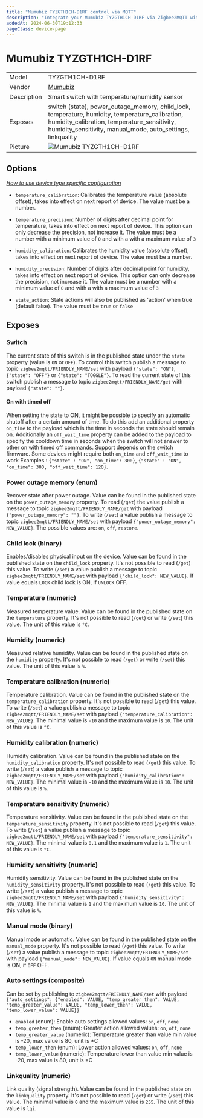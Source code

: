 ```yaml
---
title: "Mumubiz TYZGTH1CH-D1RF control via MQTT"
description: "Integrate your Mumubiz TYZGTH1CH-D1RF via Zigbee2MQTT with whatever smart home infrastructure you are using without the vendor's bridge or gateway."
addedAt: 2024-06-30T19:12:33
pageClass: device-page
---
```


<!-- !!!! -->
<!-- ATTENTION: This file is auto-generated through docgen! -->
<!-- You can only edit the "Notes"-Section between the two comment lines "Notes BEGIN" and "Notes END". -->
<!-- Do not use h1 or h2 heading within "## Notes"-Section. -->
<!-- !!!! -->

# Mumubiz TYZGTH1CH-D1RF

|     |     |
|-----|-----|
| Model | TYZGTH1CH-D1RF  |
| Vendor  | [Mumubiz](/supported-devices/#v=Mumubiz)  |
| Description | Smart switch with temperature/humidity sensor |
| Exposes | switch (state), power_outage_memory, child_lock, temperature, humidity, temperature_calibration, humidity_calibration, temperature_sensitivity, humidity_sensitivity, manual_mode, auto_settings, linkquality |
| Picture | ![Mumubiz TYZGTH1CH-D1RF](https://www.zigbee2mqtt.io/images/devices/TYZGTH1CH-D1RF.png) |


<!-- Notes BEGIN: You can edit here. Add "## Notes" headline if not already present. -->


<!-- Notes END: Do not edit below this line -->



## Options
*[How to use device type specific configuration](../guide/configuration/devices-groups.md#specific-device-options)*

* `temperature_calibration`: Calibrates the temperature value (absolute offset), takes into effect on next report of device. The value must be a number.

* `temperature_precision`: Number of digits after decimal point for temperature, takes into effect on next report of device. This option can only decrease the precision, not increase it. The value must be a number with a minimum value of `0` and with a with a maximum value of `3`

* `humidity_calibration`: Calibrates the humidity value (absolute offset), takes into effect on next report of device. The value must be a number.

* `humidity_precision`: Number of digits after decimal point for humidity, takes into effect on next report of device. This option can only decrease the precision, not increase it. The value must be a number with a minimum value of `0` and with a with a maximum value of `3`

* `state_action`: State actions will also be published as 'action' when true (default false). The value must be `true` or `false`


## Exposes

### Switch 
The current state of this switch is in the published state under the `state` property (value is `ON` or `OFF`).
To control this switch publish a message to topic `zigbee2mqtt/FRIENDLY_NAME/set` with payload `{"state": "ON"}`, `{"state": "OFF"}` or `{"state": "TOGGLE"}`.
To read the current state of this switch publish a message to topic `zigbee2mqtt/FRIENDLY_NAME/get` with payload `{"state": ""}`.

#### On with timed off
When setting the state to ON, it might be possible to specify an automatic shutoff after a certain amount of time. To do this add an additional property `on_time` to the payload which is the time in seconds the state should remain on.
Additionally an `off_wait_time` property can be added to the payload to specify the cooldown time in seconds when the switch will not answer to other on with timed off commands.
Support depends on the switch firmware. Some devices might require both `on_time` and `off_wait_time` to work
Examples : `{"state" : "ON", "on_time": 300}`, `{"state" : "ON", "on_time": 300, "off_wait_time": 120}`.

### Power outage memory (enum)
Recover state after power outage.
Value can be found in the published state on the `power_outage_memory` property.
To read (`/get`) the value publish a message to topic `zigbee2mqtt/FRIENDLY_NAME/get` with payload `{"power_outage_memory": ""}`.
To write (`/set`) a value publish a message to topic `zigbee2mqtt/FRIENDLY_NAME/set` with payload `{"power_outage_memory": NEW_VALUE}`.
The possible values are: `on`, `off`, `restore`.

### Child lock (binary)
Enables/disables physical input on the device.
Value can be found in the published state on the `child_lock` property.
It's not possible to read (`/get`) this value.
To write (`/set`) a value publish a message to topic `zigbee2mqtt/FRIENDLY_NAME/set` with payload `{"child_lock": NEW_VALUE}`.
If value equals `LOCK` child lock is ON, if `UNLOCK` OFF.

### Temperature (numeric)
Measured temperature value.
Value can be found in the published state on the `temperature` property.
It's not possible to read (`/get`) or write (`/set`) this value.
The unit of this value is `°C`.

### Humidity (numeric)
Measured relative humidity.
Value can be found in the published state on the `humidity` property.
It's not possible to read (`/get`) or write (`/set`) this value.
The unit of this value is `%`.

### Temperature calibration (numeric)
Temperature calibration.
Value can be found in the published state on the `temperature_calibration` property.
It's not possible to read (`/get`) this value.
To write (`/set`) a value publish a message to topic `zigbee2mqtt/FRIENDLY_NAME/set` with payload `{"temperature_calibration": NEW_VALUE}`.
The minimal value is `-10` and the maximum value is `10`.
The unit of this value is `°C`.

### Humidity calibration (numeric)
Humidity calibration.
Value can be found in the published state on the `humidity_calibration` property.
It's not possible to read (`/get`) this value.
To write (`/set`) a value publish a message to topic `zigbee2mqtt/FRIENDLY_NAME/set` with payload `{"humidity_calibration": NEW_VALUE}`.
The minimal value is `-10` and the maximum value is `10`.
The unit of this value is `%`.

### Temperature sensitivity (numeric)
Temperature sensitivity.
Value can be found in the published state on the `temperature_sensitivity` property.
It's not possible to read (`/get`) this value.
To write (`/set`) a value publish a message to topic `zigbee2mqtt/FRIENDLY_NAME/set` with payload `{"temperature_sensitivity": NEW_VALUE}`.
The minimal value is `0.1` and the maximum value is `1`.
The unit of this value is `°C`.

### Humidity sensitivity (numeric)
Humidity sensitivity.
Value can be found in the published state on the `humidity_sensitivity` property.
It's not possible to read (`/get`) this value.
To write (`/set`) a value publish a message to topic `zigbee2mqtt/FRIENDLY_NAME/set` with payload `{"humidity_sensitivity": NEW_VALUE}`.
The minimal value is `1` and the maximum value is `10`.
The unit of this value is `%`.

### Manual mode (binary)
Manual mode or automatic.
Value can be found in the published state on the `manual_mode` property.
It's not possible to read (`/get`) this value.
To write (`/set`) a value publish a message to topic `zigbee2mqtt/FRIENDLY_NAME/set` with payload `{"manual_mode": NEW_VALUE}`.
If value equals `ON` manual mode is ON, if `OFF` OFF.

### Auto settings (composite)
Can be set by publishing to `zigbee2mqtt/FRIENDLY_NAME/set` with payload `{"auto_settings": {"enabled": VALUE, "temp_greater_then": VALUE, "temp_greater_value": VALUE, "temp_lower_then": VALUE, "temp_lower_value": VALUE}}`
- `enabled` (enum): Enable auto settings allowed values: `on`, `off`, `none`
- `temp_greater_then` (enum): Greater action allowed values: `on`, `off`, `none`
- `temp_greater_value` (numeric): Temperature greater than value min value is -20, max value is 80, unit is *C
- `temp_lower_then` (enum): Lower action allowed values: `on`, `off`, `none`
- `temp_lower_value` (numeric): Temperature lower than value min value is -20, max value is 80, unit is *C

### Linkquality (numeric)
Link quality (signal strength).
Value can be found in the published state on the `linkquality` property.
It's not possible to read (`/get`) or write (`/set`) this value.
The minimal value is `0` and the maximum value is `255`.
The unit of this value is `lqi`.

